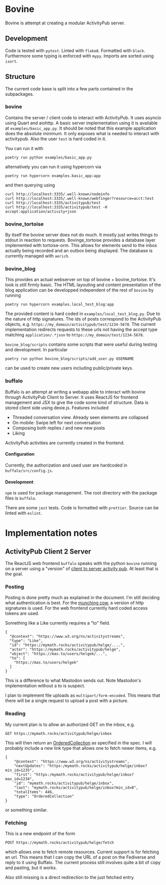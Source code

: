 # Bovine

Bovine is attempt at creating a modular ActivityPub server.

## Development

Code is tested with `pytest`. Linted with `flake8`. Formatted with `black`. Furthermore some typing is enforced with `mypy`. Imports are sorted using `isort`.

## Structure

The current code base is split into a few parts contained in the subpackages.

### bovine

Contains the server / client code to interact with ActivityPub. It uses asyncio using Quart and aiohttp. A basic server implementation using it is available at `examples/basic_app.py`. It should be noted that this example application does the absolute minimum. It only exposes what is needed to interact with activitypub. Also the user `test` is hard coded in it.

You can run it with

```
poetry run python examples/basic_app.py
```

alternatively you can run it using hypercorn via

```
poetry run hypercorn examples.basic_app:app
```

and then querying using

```
curl http://localhost:3335/.well-known/nodeinfo
curl http://localhost:3335/.well-known/webfinger?resource=acct:test
curl http://localhost:3335/activitypub/test
curl http://localhost:3335/activitypub/test -H accept:application/activity+json
```

### bovine_tortoise

By itself the bovine server does not do much. It mostly just writes things to stdout in reaction to requests. Bovinge_tortoise provides a database layer implemented with tortoise-orm. This allows for elements send to the inbox actually being recorded and an outbox being displayed. The database is currently managed with `aerich`.

### bovine_blog

This provides an actual webserver on top of bovine + bovine_tortoise. It's look is still firmly basic. The HTML layouting and content presentation of the blog application can be developped independent of the rest of `bovine` by running

```
poetry run hypercorn examples.local_test_blog:app
```

The provided content is hard coded in `examples/local_test_blog.py`. Due to the nature of http signatures. The ids of posts correspond to the ActivityPub objects, e.g. `https://my_domain/activitypub/test/1234-5678`. The current implementation redirects requests to these urls not having the accept type matching `application/.*json` to `https://my_domain/test/1234-5678`.

`bovine_blog/scripts` contains some scripts that were useful during testing and development. In particular

```
poetry run python bovine_blog/scripts/add_user.py USERNAME
```

can be used to create new users including public/private keys.

### buffalo

Buffalo is an attempt at writing a webapp able to interact with bovine through ActivityPub Client to Server.
It uses ReactJS for frontend management and JSX to give the code some kind of structure. Data is stored
client side using dexie.js. Features included

- Threaded conversation view. Already seen elements are collapsed
- On mobile: Swipe left for next conversation
- Composing both replies / and new new posts
- Liking

ActivityPub activities are currently created in the frontend.

#### Configuration

Currently, the authorization and used user are hardcoded in `buffalo/src/config.js`.

#### Development

`npm` is used for package management. The root directory with the package files is `buffalo`.

There are some `jest` tests. Code is formatted with `prettier`. Source can be linted with `eslint`.

# Implementation notes

## ActivityPub Client 2 Server

The ReactJS web frontend `buffalo` speaks with the python `bovine` running on a server using a "version" of [client to server activity pub](https://www.w3.org/TR/activitypub/#client-to-server-interactions). At least that is the goal.

### Posting

Posting is done pretty much as explained in the document. I'm still deciding what authentication is best. For the [munching cow](https://mymath.rocks/munchingcow), a version of http signatures is used. For the web frontend currently hard coded access tokens are used.

Something like a Like currently requires a "to" field.

```
{
  "@context": "https://www.w3.org/ns/activitystreams",
  "type": "Like",
  "id": "https://mymath.rocks/activitypub/helge/....",
  "actor": "https://mymath.rocks/activitypub/helge",
  "object": "https://mas.to/users/helgek/...",
  "to": [
    "https://mas.to/users/helgek"
  ]
}
```

This is a difference to what Mastodon sends out. Note Mastodon's implementation without a to is suspect.

I plan to implement file uploads as `multipart/form-encoded`. This means that there will be a single request to upload a post with a picture.

### Reading

My current plan is to allow an authorized GET on the inbox, e.g.

```
GET https://mymath.rocks/activitypub/helge/inbox
```

This will then return an [OrderedCollection](https://www.w3.org/TR/activitypub/#inbox) as specified in the spec. I will probably include a new link type that allows one to fetch newer items, e.g.

```
{
    "@context": "https://www.w3.org/ns/activitystreams",
    "nextUpdates": "https:/mymath.rocks/activitypub/helge/inbox?min_id=1235",
    "first": "https:/mymath.rocks/activitypub/helge/inbox?max_id=1234",
    "id": "mymath.rocks/activitypub/helge/inbox",
    "last": "mymath.rocks/activitypub/helge/inbox?min_id=0",
    "totalItems": 446,
    "type": "OrderedCollection"
}

```

or something similar.

### Fetching

This is a new endpoint of the form

```
POST https://mymath.rocks/activitypub/helge/fetch
```

which allows one to fetch remote resources. Current support is for fetching an url. This means that I can copy the URL of a post on the Fediverse and reply to it using Buffalo. The current process still involves quite a bit of copy and pasting, but it works.

Also still missing is a direct redirection to the just fetched entry.
